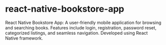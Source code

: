 # react-native-bookstore-app
React Native Bookstore App: A user-friendly mobile application for browsing and searching books. Features include login, registration, password reset, categorized listings, and seamless navigation. Developed using React Native framework.
